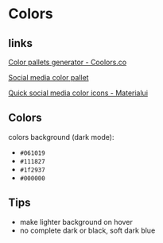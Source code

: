 # Colors

## links
[Color pallets generator - Coolors.co](https://coolors.co/)

[Social media color pallet](https://www.lockedownseo.com/social-media-colors/#twitter)

[Quick social media color icons - Materialui](https://materialui.co/socialcolors/)

## Colors
colors background (dark mode):
- `#061019`
- `#111827`
- `#1f2937`
- `#000000`

## Tips
- make lighter background on hover
- no complete dark or black, soft dark blue